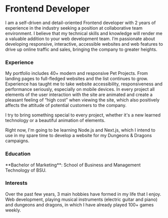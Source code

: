 <h1>Frontend Developer</h1>
I am a self-driven and detail-oriented Frontend developer with 2 years of experience in the industry seeking a position at collaborative team environment. I believe that my technical skills and knowledge will render me a valuable addition to your web development team. I’m passionate about developing responsive, interactive, accessible websites and web features to drive up online traffic and sales, bringing the company to greater heights. 


<h3>Experience</h3>
My portfolio includes 40+ modern and responsive Pet Projects. From landing pages to full-fledged websites and the list continues to grow. Experience has taught me to take website accessibility, responsiveness and performance seriously, especially on mobile devices. In every project all elements of the user interaction with the site are animated and create a pleasant feeling of “high cost” when viewing the site, which also positively affects the attitude of potential customers to the company.

I try to bring something special to every project, whether it's a new learned technology or a beautiful animation of elements.

Right now, I'm going to be learning Node.js and Next.js, which I intend to use in my spare time to develop a website for my Dungeons & Dragons campaigns.

<h3>Education</h3>
**Bachelor of Marketing**: School of Business and Management Technology of BSU.

<h3>Interests</h3>

Over the past few years, 3 main hobbies have formed in my life that I enjoy. Web development, playing musical instruments (electric guitar and piano) and dungeons and dragons, in which I have already played 100+ games weekly.

